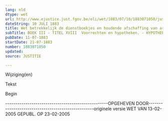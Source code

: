 ```yaml
---
lang: nld
dtype: wet
url: http://www.ejustice.just.fgov.be/eli/wet/1883/07/10/1883071050/justel
dateString: 10 JULI 1883
title: Wet betrekkelijk de dienstboekjes en houdende afschaffing van artikel 1781 van het Burgerlijk Wetboek
subTitle: BOEK III - TITEL XVIII  Voorrechten en hypotheken. - HYPOTHEEKWET
pubDate: 11-07-1883
startDate: 21-07-1883
number: 1883071050
updated: 
source: JUSTITIE

---
```


 
 Wijziging(en) 
 
 
 Tekst 

 
 

 Begin 
 

---------------------------------------------------OPGEHEVEN DOOR---------------------------------------------------originele versie WET VAN 13-02-2005 GEPUBL. OP 23-02-2005

